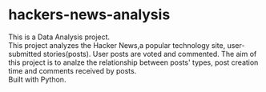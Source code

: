 # hackers-news-analysis
This is a Data Analysis project.  
This project analyzes the Hacker News,a popular technology site, user-submitted stories(posts). User posts are voted and commented. The aim of this project is to analze the relationship between posts' types, post creation time and comments received by posts.  
Built with Python.
